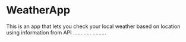 # WeatherApp
This is an app that lets you check your local weather based on location using information from API
............
.........
